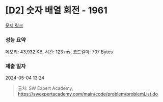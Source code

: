 # [D2] 숫자 배열 회전 - 1961 

[문제 링크](https://swexpertacademy.com/main/code/problem/problemDetail.do?contestProbId=AV5Pq-OKAVYDFAUq) 

### 성능 요약

메모리: 43,932 KB, 시간: 123 ms, 코드길이: 707 Bytes

### 제출 일자

2024-05-04 13:24



> 출처: SW Expert Academy, https://swexpertacademy.com/main/code/problem/problemList.do